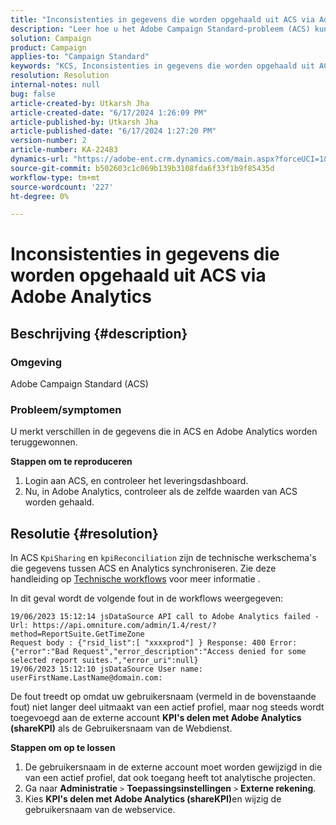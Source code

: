 ```yaml
---
title: "Inconsistenties in gegevens die worden opgehaald uit ACS via Adobe Analytics"
description: "Leer hoe u het Adobe Campaign Standard-probleem (ACS) kunt oplossen waarbij u onderscheid maakt tussen de gegevens die in Adobe Campaign Standard en Adobe Analytics zijn opgehaald."
solution: Campaign
product: Campaign
applies-to: "Campaign Standard"
keywords: "KCS, Inconsistenties in gegevens die worden opgehaald uit ACS, Adobe Campaign Standard, Adobe Analytics, Share KPIs with Adobe Analytics"
resolution: Resolution
internal-notes: null
bug: false
article-created-by: Utkarsh Jha
article-created-date: "6/17/2024 1:26:09 PM"
article-published-by: Utkarsh Jha
article-published-date: "6/17/2024 1:27:20 PM"
version-number: 2
article-number: KA-22483
dynamics-url: "https://adobe-ent.crm.dynamics.com/main.aspx?forceUCI=1&pagetype=entityrecord&etn=knowledgearticle&id=fa40a327-ad2c-ef11-840a-002248084fbb"
source-git-commit: b502603c1c069b139b3108fda6f33f1b9f85435d
workflow-type: tm+mt
source-wordcount: '227'
ht-degree: 0%

---
```


# Inconsistenties in gegevens die worden opgehaald uit ACS via Adobe Analytics

## Beschrijving {#description}


### Omgeving

Adobe Campaign Standard (ACS)

### Probleem/symptomen

U merkt verschillen in de gegevens die in ACS en Adobe Analytics worden teruggewonnen.

<b>Stappen om te reproduceren</b>

1. Login aan ACS, en controleer het leveringsdashboard.
2. Nu, in Adobe Analytics, controleer als de zelfde waarden van ACS worden gehaald.



## Resolutie {#resolution}


In ACS `KpiSharing` en `kpiReconciliation` zijn de technische werkschema&#39;s die gegevens tussen ACS en Analytics synchroniseren. Zie deze handleiding op [Technische workflows](https://experienceleague.adobe.com/docs/campaign-standard/using/administrating/application-settings/technical-workflows.html?lang=en) voor meer informatie .

In dit geval wordt de volgende fout in de workflows weergegeven:


```
19/06/2023 15:12:14 jsDataSource API call to Adobe Analytics failed - Url: https://api.omniture.com/admin/1.4/rest/?method=ReportSuite.GetTimeZone
Request body : {"rsid_list":[ "xxxxprod"] } Response: 400 Error: {"error":"Bad Request","error_description":"Access denied for some selected report suites.","error_uri":null}
19/06/2023 15:12:10 jsDataSource User name: userFirstName.LastName@domain.com:
```


De fout treedt op omdat uw gebruikersnaam (vermeld in de bovenstaande fout) niet langer deel uitmaakt van een actief profiel, maar nog steeds wordt toegevoegd aan de externe account <b>KPI&#39;s delen met Adobe Analytics (shareKPI)</b> als de Gebruikersnaam van de Webdienst.

<b>Stappen om op te lossen</b>

1. De gebruikersnaam in de externe account moet worden gewijzigd in die van een actief profiel, dat ook toegang heeft tot analytische projecten.
2. Ga naar <b>Administratie</b> `>`  <b>Toepassingsinstellingen</b> `>`  <b>Externe rekening</b>.
3. Kies <b>KPI&#39;s delen met Adobe Analytics (shareKPI)</b>en wijzig de gebruikersnaam van de webservice.

